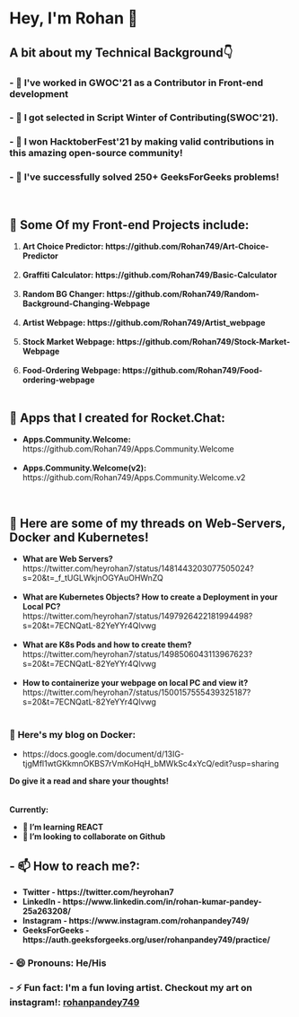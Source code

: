 # Hey, I'm Rohan 👋

## A bit about my Technical Background👇

### - 🔭 I've worked in GWOC'21 as a Contributor in Front-end development
### - 🔭 I got selected in Script Winter of Contributing(SWOC'21).
### - 🔭 I won HacktoberFest'21 by making valid contributions in this amazing open-source community!
### - 🔭 I've successfully solved 250+ GeeksForGeeks problems!
<br>


##  🎒 Some Of my Front-end Projects include:<br>
<ol>
    <li><strong> Art Choice Predictor: https://github.com/Rohan749/Art-Choice-Predictor </strong></li>
    <br>
    <li><strong> Graffiti Calculator: https://github.com/Rohan749/Basic-Calculator </strong></li>
    <br>
    <li><strong> Random BG Changer: https://github.com/Rohan749/Random-Background-Changing-Webpage </strong> </li>
    <br>
    <li><strong> Artist Webpage: https://github.com/Rohan749/Artist_webpage </strong> </li>
    <br>
    <li><strong> Stock Market Webpage: https://github.com/Rohan749/Stock-Market-Webpage </strong> </li>
    <br>
    <li><strong> Food-Ordering Webpage: https://github.com/Rohan749/Food-ordering-webpage </strong> </li>
    <br>
</ol>

## 🎒 Apps that I created for Rocket.Chat:
   <ul>
    <li> 
      <strong>Apps.Community.Welcome:</strong> https://github.com/Rohan749/Apps.Community.Welcome 
    </li>
    <br>
    <li>
       <strong>Apps.Community.Welcome(v2):</strong> https://github.com/Rohan749/Apps.Community.Welcome.v2
    </li>
   </ul>
   <br>

## 🎒 Here are some of my threads on Web-Servers, Docker and Kubernetes! 
<ul>
   <strong><li>What are Web Servers?</strong><br> https://twitter.com/heyrohan7/status/1481443203077505024?s=20&t=_f_tUGLWkjnOGYAuOHWnZQ</li><br>
     <strong><li>What are Kubernetes Objects? How to create a Deployment in your Local PC?</strong><br>
    https://twitter.com/heyrohan7/status/1497926422181994498?s=20&t=7ECNQatL-82YeYYr4Qlvwg</li><br>
    <strong><li>What are K8s Pods and how to create them?</strong> <br>
         https://twitter.com/heyrohan7/status/1498506043113967623?s=20&t=7ECNQatL-82YeYYr4Qlvwg </li><br>
   <strong><li>How to containerize your webpage on local PC and view it?</strong><br>
       https://twitter.com/heyrohan7/status/1500157555439325187?s=20&t=7ECNQatL-82YeYYr4Qlvwg</li><br>
    </ul>
        
 ### 🎒 <strong>Here's my blog on Docker:</strong><br> 
 <ul><li>https://docs.google.com/document/d/13IG-tjgMfl1wtGKkmnOKBS7rVmKoHqH_bMWkSc4xYcQ/edit?usp=sharing <br></li></ul>
<strong> Do give it a read and share your thoughts!<br></strong>
<br>
<br>
<strong>Currently:</strong>
      <ul> <strong>
    <li> 🌱 I’m learning <strong>REACT</strong> </li>
    <li> 👯 I’m looking to collaborate on Github </li>
    <strong>
    </ul>
    
    
## - 📫 How to reach me?:  
<ul>
  <li>Twitter - https://twitter.com/heyrohan7</li>   
  <li>LinkedIn - https://www.linkedin.com/in/rohan-kumar-pandey-25a263208/</li>
  <li>Instagram - https://www.instagram.com/rohanpandey749/ </li>
  <li>GeeksForGeeks - https://auth.geeksforgeeks.org/user/rohanpandey749/practice/</li> 
</ul>

### - 😄 Pronouns: He/His
### - ⚡ Fun fact: I'm a fun loving artist. Checkout my art on instagram!: [rohanpandey749](https://www.instagram.com/rohanpandey749/) 

